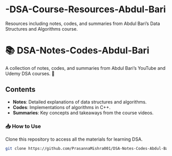 # -DSA-Course-Resources-Abdul-Bari
Resources including notes, codes, and summaries from Abdul Bari’s Data Structures and Algorithms course.
# 📚 DSA-Notes-Codes-Abdul-Bari

A collection of notes, codes, and summaries from Abdul Bari’s YouTube and Udemy DSA courses. 📘

## Contents
- **Notes**: Detailed explanations of data structures and algorithms.
- **Codes**: Implementations of algorithms in C++.
- **Summaries**: Key concepts and takeaways from the course videos.

### 📥 How to Use
Clone this repository to access all the materials for learning DSA.

```bash
git clone https://github.com/PrasannaMishra001/DSA-Notes-Codes-Abdul-Bari.git
